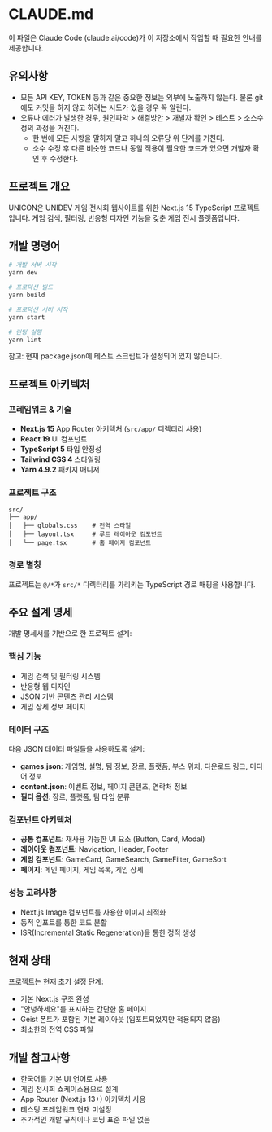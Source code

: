 # CLAUDE.md

이 파일은 Claude Code (claude.ai/code)가 이 저장소에서 작업할 때 필요한 안내를 제공합니다.

## 유의사항
- 모든 API KEY, TOKEN 등과 같은 중요한 정보는 외부에 노출하지 않는다. 물론 git에도 커밋을 하지 않고 하려는 시도가 있을 경우 꼭 알린다.
- 오류나 에러가 발생한 경우, 원인파악 > 해결방안 > 개발자 확인 > 테스트 > 소스수정의 과정을 거친다.
    - 한 번에 모든 사항을 말하지 말고 하나의 오류당 위 단계를 거친다.
    - 소수 수정 후 다른 비슷한 코드나 동일 적용이 필요한 코드가 있으면 개발자 확인 후 수정한다.
  
## 프로젝트 개요

UNICON은 UNIDEV 게임 전시회 웹사이트를 위한 Next.js 15 TypeScript 프로젝트입니다. 게임 검색, 필터링, 반응형 디자인 기능을 갖춘 게임 전시 플랫폼입니다.

## 개발 명령어

```bash
# 개발 서버 시작
yarn dev

# 프로덕션 빌드
yarn build

# 프로덕션 서버 시작
yarn start

# 린팅 실행
yarn lint
```

참고: 현재 package.json에 테스트 스크립트가 설정되어 있지 않습니다.

## 프로젝트 아키텍처

### 프레임워크 & 기술
- **Next.js 15** App Router 아키텍처 (`src/app/` 디렉터리 사용)
- **React 19** UI 컴포넌트
- **TypeScript 5** 타입 안정성
- **Tailwind CSS 4** 스타일링
- **Yarn 4.9.2** 패키지 매니저

### 프로젝트 구조
```
src/
├── app/
│   ├── globals.css    # 전역 스타일
│   ├── layout.tsx     # 루트 레이아웃 컴포넌트
│   └── page.tsx       # 홈 페이지 컴포넌트
```

### 경로 별칭
프로젝트는 `@/*`가 `src/*` 디렉터리를 가리키는 TypeScript 경로 매핑을 사용합니다.

## 주요 설계 명세

개발 명세서를 기반으로 한 프로젝트 설계:

### 핵심 기능
- 게임 검색 및 필터링 시스템
- 반응형 웹 디자인
- JSON 기반 콘텐츠 관리 시스템
- 게임 상세 정보 페이지

### 데이터 구조
다음 JSON 데이터 파일들을 사용하도록 설계:
- **games.json**: 게임명, 설명, 팀 정보, 장르, 플랫폼, 부스 위치, 다운로드 링크, 미디어 정보
- **content.json**: 이벤트 정보, 페이지 콘텐츠, 연락처 정보
- **필터 옵션**: 장르, 플랫폼, 팀 타입 분류

### 컴포넌트 아키텍처
- **공통 컴포넌트**: 재사용 가능한 UI 요소 (Button, Card, Modal)
- **레이아웃 컴포넌트**: Navigation, Header, Footer
- **게임 컴포넌트**: GameCard, GameSearch, GameFilter, GameSort
- **페이지**: 메인 페이지, 게임 목록, 게임 상세

### 성능 고려사항
- Next.js Image 컴포넌트를 사용한 이미지 최적화
- 동적 임포트를 통한 코드 분할
- ISR(Incremental Static Regeneration)을 통한 정적 생성

## 현재 상태

프로젝트는 현재 초기 설정 단계:
- 기본 Next.js 구조 완성
- "안녕하세요"를 표시하는 간단한 홈 페이지
- Geist 폰트가 포함된 기본 레이아웃 (임포트되었지만 적용되지 않음)
- 최소한의 전역 CSS 파일

## 개발 참고사항

- 한국어를 기본 UI 언어로 사용
- 게임 전시회 쇼케이스용으로 설계
- App Router (Next.js 13+) 아키텍처 사용
- 테스팅 프레임워크 현재 미설정
- 추가적인 개발 규칙이나 코딩 표준 파일 없음
